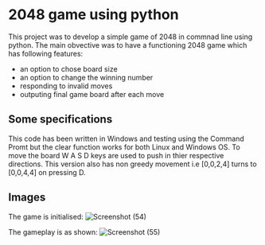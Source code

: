 # 2048 game using python
This project was to develop a simple game of 2048 in commnad line using python.
The main obvective was to have a functioning 2048 game which has following features:
- an option to chose board size
- an option to change the winning number
- responding to invalid moves
- outputing final game board after each move

## Some specifications
This code has been written in Windows and testing using the Command Promt but the clear function works for both Linux and Windows OS.
To move the board W A S D keys are used to push in thier respective directions.
This version also has non greedy movement i.e [0,0,2,4] turns to [0,0,4,4] on pressing D.

## Images

The game is initialised:
![Screenshot (54)](https://user-images.githubusercontent.com/64413236/82215196-a1325180-9934-11ea-9f00-913541746312.png)

The gameplay is as shown:
![Screenshot (55)](https://user-images.githubusercontent.com/64413236/82215608-5238ec00-9935-11ea-9979-29ec04eaf1a4.png)


